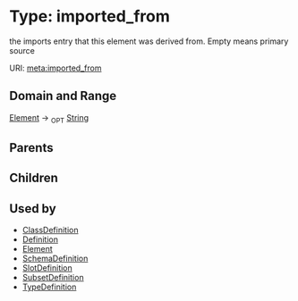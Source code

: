 
# Type: imported_from


the imports entry that this element was derived from.  Empty means primary source

URI: [meta:imported_from](https://w3id.org/biolink/biolinkml/meta/imported_from)


## Domain and Range

[Element](Element.md) ->  <sub>OPT</sub> [String](types/String.md)

## Parents


## Children


## Used by

 * [ClassDefinition](ClassDefinition.md)
 * [Definition](Definition.md)
 * [Element](Element.md)
 * [SchemaDefinition](SchemaDefinition.md)
 * [SlotDefinition](SlotDefinition.md)
 * [SubsetDefinition](SubsetDefinition.md)
 * [TypeDefinition](TypeDefinition.md)
